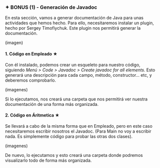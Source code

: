 ### ✦ BONUS (1) - Generación de Javadoc
En esta sección, vamos a generar documentación de Java para unas actividades que hemos hecho. Para ello, necesitaremos instalar un plugin, hecho por Sergey Timofiychuk. Este plugin nos permitirá generar la documentación.

(imagen)

#### 1. Código en Empleado ★
Con él instalado, podemos crear un esqueleto para nuestro código, siguiendo *Menú > Code > Javadoc > Create javadoc for all elements*. Esto generará una descripción para cada campo, método, constructor... etc, y deberemos comprobarlo.

(imagenes)

Si lo ejecutamos, nos creará una carpeta que nos permitirá ver nuestra documentación de una forma más organizada.

#### 2. Código en Áritmetica ★
Se llevará a cabo de la misma forma que en Empleado, pero en este caso necesitaremos escribir nosotros el Javadoc. (Para Main no voy a escribir nada. Es simplemente código para probar las otras dos clases).

(imagenes)

De nuevo, lo ejecutamos y esto creará una carpeta donde podremos visualizarlo todo de forma más organizada.
